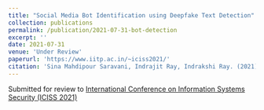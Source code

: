 ```yaml
---
title: "Social Media Bot Identification using Deepfake Text Detection"
collection: publications
permalink: /publication/2021-07-31-bot-detection
excerpt: ''
date: 2021-07-31
venue: 'Under Review'
paperurl: 'https://www.iitp.ac.in/~iciss2021/'
citation: 'Sina Mahdipour Saravani, Indrajit Ray, Indrakshi Ray. (2021). &quot;Social Media Bot Identification using Deepfake Text Detection.&quot; <i>Submitted to ICISS</i>. 1(2).'
---
```

<!--This paper is about the number 2. The number 3 is left for future work.-->

Submitted for review to [International Conference on Information Systems Security (ICISS 2021)](https://www.iitp.ac.in/~iciss2021/)
<!--[Download paper here](http://academicpages.github.io/files/paper2.pdf)-->

<!--Recommended citation: Your Name, You. (2010). "Paper Title Number 2." <i>Journal 1</i>. 1(2).-->
